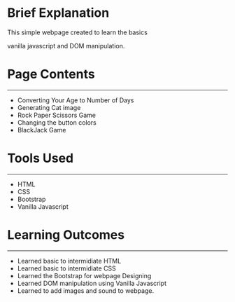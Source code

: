 # Brief Explanation
This simple webpage created to learn the basics

vanilla javascript and DOM manipulation. 

# 
# Page Contents
---
* Converting Your Age to Number of Days
* Generating Cat image
* Rock Paper Scissors Game
* Changing the button colors
* BlackJack Game

# 
# Tools Used
---
* HTML
* CSS
* Bootstrap
* Vanilla Javascript

# 
# Learning Outcomes
---
* Learned basic to intermidiate HTML
* Learned basic to intermidiate CSS
* Learned the Bootstrap for webpage Designing
* Learned DOM manipulation using Vanilla Javascript
* Learned to add images and sound to webpage.